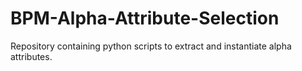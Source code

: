 # BPM-Alpha-Attribute-Selection
Repository containing python scripts to extract and instantiate alpha attributes.

